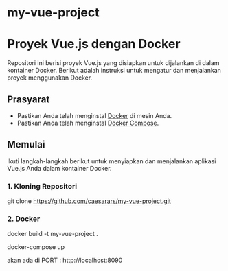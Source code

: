 # my-vue-project
# Proyek Vue.js dengan Docker

Repositori ini berisi proyek Vue.js yang disiapkan untuk dijalankan di dalam kontainer Docker. Berikut adalah instruksi untuk mengatur dan menjalankan proyek menggunakan Docker.

## Prasyarat

- Pastikan Anda telah menginstal [Docker](https://www.docker.com/get-started) di mesin Anda.
- Pastikan Anda telah menginstal [Docker Compose](https://docs.docker.com/compose/install/).

## Memulai

Ikuti langkah-langkah berikut untuk menyiapkan dan menjalankan aplikasi Vue.js Anda dalam kontainer Docker.

### 1. Kloning Repositori
git clone https://github.com/caesarars/my-vue-project.git


### 2. Docker
docker build -t my-vue-project .

docker-compose up


akan ada di PORT : 
http://localhost:8090
